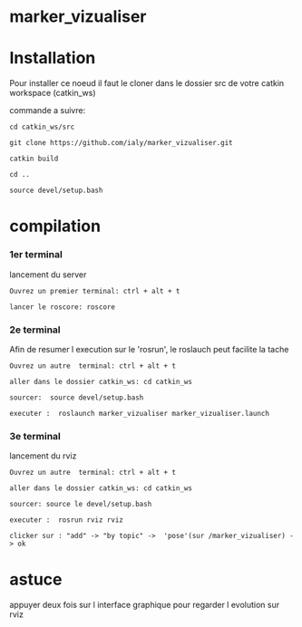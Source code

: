 # marker_vizualiser


# Installation

Pour installer ce noeud il faut le cloner dans le dossier src de votre catkin workspace (catkin_ws)

commande a suivre:


 	cd catkin_ws/src
 	
 	git clone https://github.com/ialy/marker_vizualiser.git
 	
 	catkin build
 	
	cd ..
	
	source devel/setup.bash
	

# compilation

 
 ### 1er terminal 
 
 lancement du server
 
 
 
	Ouvrez un premier terminal: ctrl + alt + t  

	lancer le roscore: roscore






 ### 2e terminal 

Afin de resumer l execution sur le 'rosrun', le roslauch peut facilite  la tache 

  	Ouvrez un autre  terminal: ctrl + alt + t  
  
 	aller dans le dossier catkin_ws: cd catkin_ws
  
	sourcer:  source devel/setup.bash

	executer :  roslaunch marker_vizualiser marker_vizualiser.launch

 
 
 ### 3e terminal 
 
 
  lancement du rviz
 

 
	Ouvrez un autre  terminal: ctrl + alt + t  
 
	aller dans le dossier catkin_ws: cd catkin_ws
 
	sourcer: source le devel/setup.bash
 
	executer :  rosrun rviz rviz 
  
	clicker sur : "add" -> "by topic" ->  'pose'(sur /marker_vizualiser) -> ok
  
  


 
 # astuce
 
 appuyer deux fois sur l interface graphique pour regarder l evolution sur rviz
